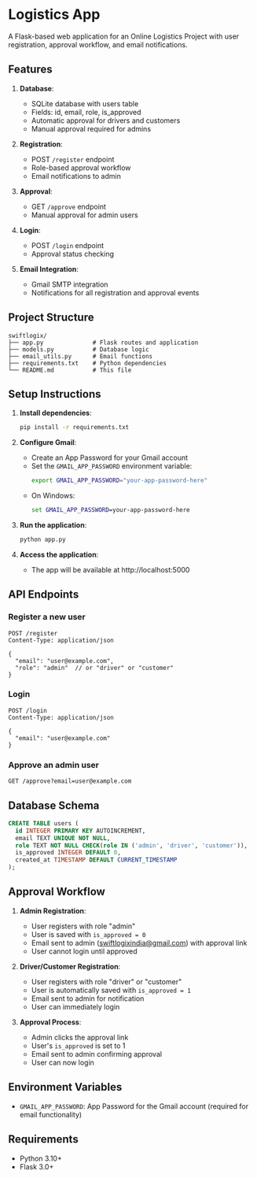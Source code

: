 # Logistics App

A Flask-based web application for an Online Logistics Project with user registration, approval workflow, and email notifications.

## Features

1. **Database**:
   - SQLite database with users table
   - Fields: id, email, role, is_approved
   - Automatic approval for drivers and customers
   - Manual approval required for admins

2. **Registration**:
   - POST `/register` endpoint
   - Role-based approval workflow
   - Email notifications to admin

3. **Approval**:
   - GET `/approve` endpoint
   - Manual approval for admin users

4. **Login**:
   - POST `/login` endpoint
   - Approval status checking

5. **Email Integration**:
   - Gmail SMTP integration
   - Notifications for all registration and approval events

## Project Structure

```
swiftlogix/
├── app.py              # Flask routes and application
├── models.py           # Database logic
├── email_utils.py      # Email functions
├── requirements.txt    # Python dependencies
└── README.md           # This file
```

## Setup Instructions

1. **Install dependencies**:
   ```bash
   pip install -r requirements.txt
   ```

2. **Configure Gmail**:
   - Create an App Password for your Gmail account
   - Set the `GMAIL_APP_PASSWORD` environment variable:
     ```bash
     export GMAIL_APP_PASSWORD="your-app-password-here"
     ```
   - On Windows:
     ```cmd
     set GMAIL_APP_PASSWORD=your-app-password-here
     ```

3. **Run the application**:
   ```bash
   python app.py
   ```

4. **Access the application**:
   - The app will be available at http://localhost:5000

## API Endpoints

### Register a new user
```http
POST /register
Content-Type: application/json

{
  "email": "user@example.com",
  "role": "admin"  // or "driver" or "customer"
}
```

### Login
```http
POST /login
Content-Type: application/json

{
  "email": "user@example.com"
}
```

### Approve an admin user
```http
GET /approve?email=user@example.com
```

## Database Schema

```sql
CREATE TABLE users (
  id INTEGER PRIMARY KEY AUTOINCREMENT,
  email TEXT UNIQUE NOT NULL,
  role TEXT NOT NULL CHECK(role IN ('admin', 'driver', 'customer')),
  is_approved INTEGER DEFAULT 0,
  created_at TIMESTAMP DEFAULT CURRENT_TIMESTAMP
);
```

## Approval Workflow

1. **Admin Registration**:
   - User registers with role "admin"
   - User is saved with `is_approved = 0`
   - Email sent to admin (swiftlogixindia@gmail.com) with approval link
   - User cannot login until approved

2. **Driver/Customer Registration**:
   - User registers with role "driver" or "customer"
   - User is automatically saved with `is_approved = 1`
   - Email sent to admin for notification
   - User can immediately login

3. **Approval Process**:
   - Admin clicks the approval link
   - User's `is_approved` is set to 1
   - Email sent to admin confirming approval
   - User can now login

## Environment Variables

- `GMAIL_APP_PASSWORD`: App Password for the Gmail account (required for email functionality)

## Requirements

- Python 3.10+
- Flask 3.0+